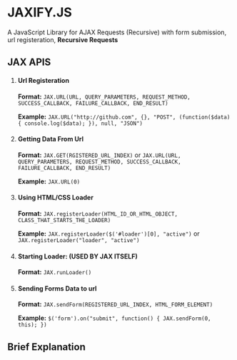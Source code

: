 # JAXIFY.JS
A JavaScript Library for AJAX Requests (Recursive) with form submission, url registeration, **Recursive Requests**

## JAX APIS

1. #### Url Registeration
    **Format:** `JAX.URL(URL, QUERY_PARAMETERS, REQUEST_METHOD, SUCCESS_CALLBACK, FAILURE_CALLBACK, END_RESULT)`
    
    **Example:** `JAX.URL("http://github.com", {}, "POST", (function($data){ console.log($data); }), null, "JSON")`
    
2. #### Getting Data From Url
   **Format:** `JAX.GET(RGISTERED_URL_INDEX)` or `JAX.URL(URL, QUERY_PARAMETERS, REQUEST_METHOD, SUCCESS_CALLBACK, FAILURE_CALLBACK, END_RESULT)`
   
   **Example:** `JAX.URL(0)`
   
3. #### Using HTML/CSS Loader
   **Format:** `JAX.registerLoader(HTML_ID_OR_HTML_OBJECT, CLASS_THAT_STARTS_THE_LOADER)`
   
   **Example:** `JAX.registerLoader($('#loader')[0], "active")` or `JAX.registerLoader("loader", "active")`

4. #### Starting Loader: (USED BY JAX ITSELF)
   **Format:** `JAX.runLoader()`
   
5. #### Sending Forms Data to url
   **Format:** `JAX.sendForm(REGISTERED_URL_INDEX, HTML_FORM_ELEMENT)`
   
   **Example:** `$('form').on("submit", function() { JAX.sendForm(0, this); })`
   
  ## Brief Explanation
   
